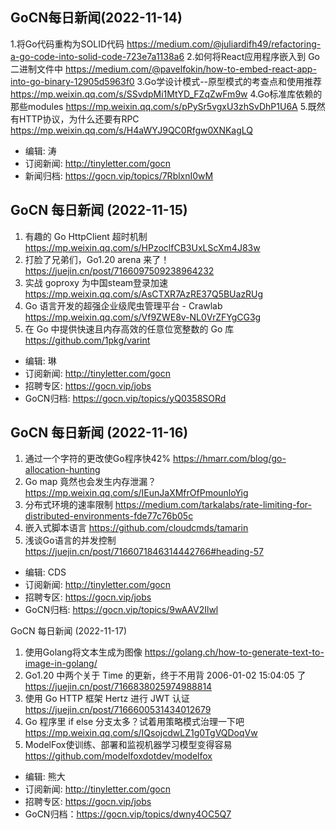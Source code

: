 ## GoCN每日新闻(2022-11-14)

1.将Go代码重构为SOLID代码 https://medium.com/@juliardifh49/refactoring-a-go-code-into-solid-code-723e7a1138a6
2.如何将React应用程序嵌入到 Go 二进制文件中 https://medium.com/@pavelfokin/how-to-embed-react-app-into-go-binary-12905d5963f0
3.Go学设计模式--原型模式的考查点和使用推荐 https://mp.weixin.qq.com/s/SSvdpMi1MtYD_FZqZwFm9w
4.Go标准库依赖的那些modules https://mp.weixin.qq.com/s/pPySr5vgxU3zhSvDhP1U6A
5.既然有HTTP协议，为什么还要有RPC https://mp.weixin.qq.com/s/H4aWYJ9QC0Rfgw0XNKagLQ

* 编辑: 涛
* 订阅新闻: http://tinyletter.com/gocn
* 新闻归档: https://gocn.vip/topics/7RblxnI0wM

## GoCN 每日新闻 (2022-11-15)

1. 有趣的 Go HttpClient 超时机制 https://mp.weixin.qq.com/s/HPzoclfCB3UxLScXm4J83w
2. 打脸了兄弟们，Go1.20 arena 来了！https://juejin.cn/post/7166097509238964232
3. 实战 goproxy 为中国steam登录加速 https://mp.weixin.qq.com/s/AsCTXR7AzRE37Q5BUazRUg
4. Go 语言开发的超强企业级爬虫管理平台 - Crawlab https://mp.weixin.qq.com/s/Vf9ZWE8v-NL0VrZFYgCG3g
5. 在 Go 中提供快速且内存高效的任意位宽整数的 Go 库 https://github.com/1pkg/varint

- 编辑: 琳
- 订阅新闻: http://tinyletter.com/gocn
- 招聘专区: https://gocn.vip/jobs
- GoCN归档: https://gocn.vip/topics/yQ0358SORd

## GoCN 每日新闻 (2022-11-16)

1. 通过一个字符的更改使Go程序快42% https://hmarr.com/blog/go-allocation-hunting 
2. Go map 竟然也会发生内存泄漏？ https://mp.weixin.qq.com/s/IEunJaXMfrOfPmounloYig 
3. 分布式环境的速率限制 https://medium.com/tarkalabs/rate-limiting-for-distributed-environments-fde77c76b05c 
4. 嵌入式脚本语言 https://github.com/cloudcmds/tamarin 
5. 浅谈Go语言的并发控制 https://juejin.cn/post/7166071846314442766#heading-57 

- 编辑: CDS
- 订阅新闻: http://tinyletter.com/gocn
- 招聘专区: https://gocn.vip/jobs
- GoCN归档: https://gocn.vip/topics/9wAAV2Ilwl

GoCN 每日新闻 (2022-11-17)

1. 使用Golang将文本生成为图像 https://golang.ch/how-to-generate-text-to-image-in-golang/ 
2. Go1.20 中两个关于 Time 的更新，终于不用背 2006-01-02 15:04:05 了 https://juejin.cn/post/7166838025974988814 
3. 使用 Go HTTP 框架 Hertz 进行 JWT 认证 https://juejin.cn/post/7166600531434012679 
4. Go 程序里 if else 分支太多？试着用策略模式治理一下吧 https://mp.weixin.qq.com/s/IQsojcdwLZ1g0TgVQDoqVw
5. ModelFox使训练、部署和监视机器学习模型变得容易 https://github.com/modelfoxdotdev/modelfox

- 编辑: 熊大
- 订阅新闻: http://tinyletter.com/gocn
- 招聘专区: https://gocn.vip/jobs
- GoCN归档：https://gocn.vip/topics/dwny4OC5Q7
